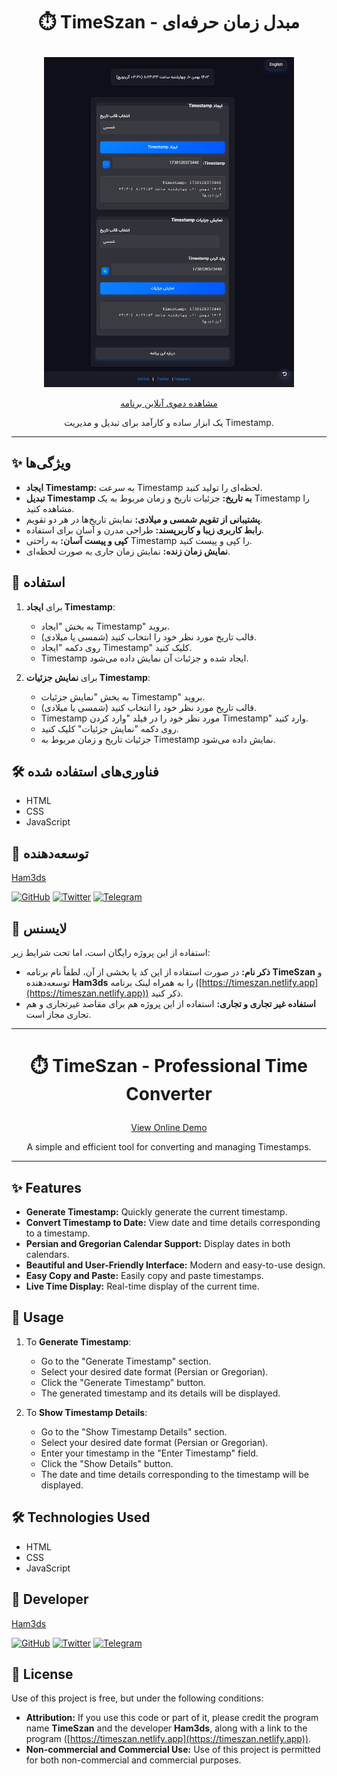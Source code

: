 # <p align="center">⏱️ TimeSzan - مبدل زمان حرفه‌ای</p>

<p align="center">
  <a href="https://timeszan.netlify.app">
    <img src="1738126557808.png" alt="تصویر برنامه TimeSzan" width="400">
  </a>
</p>

<p align="center">
  <a href="https://timeszan.netlify.app">
    مشاهده دموی آنلاین برنامه
  </a>
</p>

<p align="center">
  یک ابزار ساده و کارآمد برای تبدیل و مدیریت Timestamp.
</p>

---

## ✨ ویژگی‌ها

* **ایجاد Timestamp:** به سرعت Timestamp لحظه‌ای را تولید کنید.
* **تبدیل Timestamp به تاریخ:** جزئیات تاریخ و زمان مربوط به یک Timestamp را مشاهده کنید.
* **پشتیبانی از تقویم شمسی و میلادی:** نمایش تاریخ‌ها در هر دو تقویم.
* **رابط کاربری زیبا و کاربرپسند:** طراحی مدرن و آسان برای استفاده.
* **کپی و پیست آسان:** به راحتی Timestamp را کپی و پیست کنید.
* **نمایش زمان زنده:** نمایش زمان جاری به صورت لحظه‌ای.

## 🚀 استفاده

1. برای **ایجاد Timestamp**:
   - به بخش "ایجاد Timestamp" بروید.
   - قالب تاریخ مورد نظر خود را انتخاب کنید (شمسی یا میلادی).
   - روی دکمه "ایجاد Timestamp" کلیک کنید.
   - Timestamp ایجاد شده و جزئیات آن نمایش داده می‌شود.

2. برای **نمایش جزئیات Timestamp**:
   - به بخش "نمایش جزئیات Timestamp" بروید.
   - قالب تاریخ مورد نظر خود را انتخاب کنید (شمسی یا میلادی).
   - Timestamp مورد نظر خود را در فیلد "وارد کردن Timestamp" وارد کنید.
   - روی دکمه "نمایش جزئیات" کلیک کنید.
   - جزئیات تاریخ و زمان مربوط به Timestamp نمایش داده می‌شود.

## 🛠️ فناوری‌های استفاده شده

* HTML
* CSS
* JavaScript

## 👤 توسعه‌دهنده

[Ham3ds](https://github.com/Ham3d-s)

[![GitHub](https://img.shields.io/badge/GitHub-%2312100E.svg?style=for-the-badge&logo=github&logoColor=white)](https://github.com/Ham3d-s)
[![Twitter](https://img.shields.io/badge/Twitter-%231DA1F2.svg?style=for-the-badge&logo=Twitter&logoColor=white)](https://x.com/ham3ds_)
[![Telegram](https://img.shields.io/badge/Telegram-%232CA5E0.svg?style=for-the-badge&logo=telegram&logoColor=white)](https://t.me/Ham3ds)

## 📄 لایسنس

استفاده از این پروژه رایگان است، اما تحت شرایط زیر:

* **ذکر نام:** در صورت استفاده از این کد یا بخشی از آن، لطفاً نام برنامه **TimeSzan** و توسعه‌دهنده **Ham3ds** را به همراه لینک برنامه ([https://timeszan.netlify.app](https://timeszan.netlify.app)) ذکر کنید.
* **استفاده غیر تجاری و تجاری:** استفاده از این پروژه هم برای مقاصد غیرتجاری و هم تجاری مجاز است.

---

# <p align="center">⏱️ TimeSzan - Professional Time Converter</p>

<p align="center">
  <a href="https://timeszan.netlify.app">
  </a>
</p>

<p align="center">
  <a href="https://timeszan.netlify.app">
    View Online Demo
  </a>
</p>

<p align="center">
  A simple and efficient tool for converting and managing Timestamps.
</p>

---

## ✨ Features

* **Generate Timestamp:** Quickly generate the current timestamp.
* **Convert Timestamp to Date:** View date and time details corresponding to a timestamp.
* **Persian and Gregorian Calendar Support:** Display dates in both calendars.
* **Beautiful and User-Friendly Interface:** Modern and easy-to-use design.
* **Easy Copy and Paste:** Easily copy and paste timestamps.
* **Live Time Display:** Real-time display of the current time.

## 🚀 Usage

1. To **Generate Timestamp**:
   - Go to the "Generate Timestamp" section.
   - Select your desired date format (Persian or Gregorian).
   - Click the "Generate Timestamp" button.
   - The generated timestamp and its details will be displayed.

2. To **Show Timestamp Details**:
   - Go to the "Show Timestamp Details" section.
   - Select your desired date format (Persian or Gregorian).
   - Enter your timestamp in the "Enter Timestamp" field.
   - Click the "Show Details" button.
   - The date and time details corresponding to the timestamp will be displayed.

## 🛠️ Technologies Used

* HTML
* CSS
* JavaScript

## 👤 Developer

[Ham3ds](https://github.com/Ham3d-s)

[![GitHub](https://img.shields.io/badge/GitHub-%2312100E.svg?style=for-the-badge&logo=github&logoColor=white)](https://github.com/Ham3d-s)
[![Twitter](https://img.shields.io/badge/Twitter-%231DA1F2.svg?style=for-the-badge&logo=Twitter&logoColor=white)](https://x.com/ham3ds_)
[![Telegram](https://img.shields.io/badge/Telegram-%232CA5E0.svg?style=for-the-badge&logo=telegram&logoColor=white)](https://t.me/Ham3ds)

## 📄 License

Use of this project is free, but under the following conditions:

* **Attribution:** If you use this code or part of it, please credit the program name **TimeSzan** and the developer **Ham3ds**, along with a link to the program ([https://timeszan.netlify.app](https://timeszan.netlify.app)).
* **Non-commercial and Commercial Use:**  Use of this project is permitted for both non-commercial and commercial purposes.


